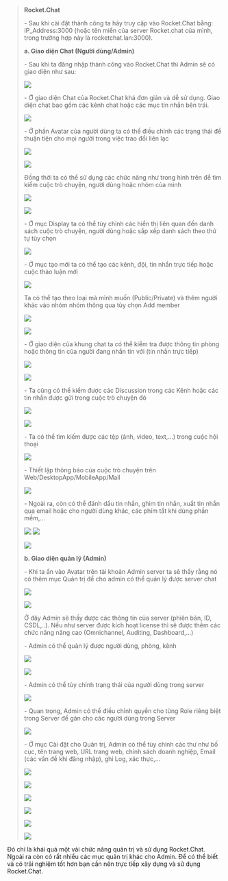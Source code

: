 > **Rocket.Chat**
>
> \- Sau khi cài đặt thành công ta hãy truy cập vào Rocket.Chat bằng:
> IP_Address:3000 (hoặc tên miền của server Rocket.chat của mình, trong
> trường hợp này là rocketchat.lan:3000).
>
> **a. Giao diện Chat (Người dùng/Admin)**
>
> \- Sau khi ta đăng nhập thành công vào Rocket.Chat thì Admin sẽ có
> giao diện như sau:
>
> ![](.//media/image1.png)
> 
>
> \- Ở giao diện Chat của Rocket.Chat khá đơn giản và dễ sử dụng. Giao
> diện chat bao gồm các kênh chat hoặc các mục tin nhắn bên trái.
>
> ![](.//media/image2.png)
> 
>
> \- Ở phần Avatar của người dùng ta có thể điều chỉnh các trạng thái để
> thuận tiện cho mọi người trong việc trao đổi liên lạc
>
> ![](.//media/image3.png)
> 
>
> ![](.//media/image4.png)
>
> Đồng thời ta có thể sử dụng các chức năng như trong hình trên để tìm
> kiếm cuộc trò chuyện, người dùng hoặc nhóm của mình
>
> ![](.//media/image5.png)
> 
>
> ![](.//media/image6.png)
> 
>
> \- Ở mục Display ta có thể tùy chỉnh các hiển thị liên quan đến danh
> sách cuộc trò chuyện, người dùng hoặc sắp xếp danh sách theo thứ tự
> tùy chọn
>
> ![](.//media/image7.png)
> 
>
> \- Ở mục tạo mới ta có thể tạo các kênh, đội, tin nhắn trực tiếp hoặc
> cuộc thảo luận mới
>
> ![](.//media/image8.png)
> 
>
> Ta có thể tạo theo loại mà mình muốn (Public/Private) và thêm người
> khác vào nhóm nhóm thông qua tùy chọn Add member
>
> ![](.//media/image9.png)
> 
>
> ![](.//media/image10.png)
> 
>
> \- Ở giao diện của khung chat ta có thể kiểm tra được thông tin phòng
> hoặc thông tin của người đang nhắn tin với (tin nhắn trực tiếp)
>
> ![](.//media/image11.png)
> 
>
> ![](.//media/image12.png)
> 
>
> \- Ta cũng có thể kiểm được các Discussion trong các Kênh hoặc các tin
> nhắn được gửi trong cuộc trò chuyện đó
>
> ![](.//media/image13.png)
> 
>
> ![](.//media/image14.png)
> 
>
> \- Ta có thể tìm kiếm được các tệp (ảnh, video, text,\...) trong cuộc
> hội thoại
>
> ![](.//media/image15.png)
> 
>
> \- Thiết lập thông báo của cuộc trò chuyện trên
> Web/DesktopApp/MobileApp/Mail
>
> ![](.//media/image16.png)
> 
>
> \- Ngoài ra, còn có thể đánh dấu tin nhắn, ghim tin nhắn, xuất tin
> nhắn qua email hoặc cho người dùng khác, các phím tắt khi dùng phần
> mềm,\...
>
> ![](.//media/image17.png)
> ![](.//media/image18.png)
> 
>
> ![](.//media/image19.png)
> 
>
> **b. Giao diện quản lý (Admin)**
>
> \- Khi ta ấn vào Avatar trên tài khoản Admin server ta sẽ thấy rằng nó
> có thêm mục Quản trị để cho admin có thể quản lý được server chat
>
> ![](.//media/image20.png)
> 
>
> ![](.//media/image21.png)
> 
>
> Ở đây Admin sẽ thấy được các thông tin của server (phiên bản, ID,
> CSDL,..). Nếu như server được kích hoạt license thì sẽ được thêm các
> chức năng nâng cao (Omnichannel, Auditing, Dashboard,\...)
>
> \- Admin có thể quản lý được người dùng, phòng, kênh
>
> ![](.//media/image22.png)
> 
>
> ![](.//media/image23.png)
> 
>
> \- Admin có thể tùy chỉnh trạng thái của người dùng trong server 
>
> ![](.//media/image24.png)
> 
>
> \- Quan trọng, Admin có thể điều chỉnh quyền cho từng Role riêng biệt
> trong Server để gán cho các người dùng trong Server
>
> ![](.//media/image25.png)
> 
>
> \- Ở mục Cài đặt cho Quản trị, Admin có thể tùy chỉnh các thư như bố
> cục, tên trang web, URL trang web, chính sách doanh nghiệp, Email (các
> vấn đề khi đăng nhập), ghi Log, xác thực,\...
>
> ![](.//media/image26.png)
> 
>
> ![](.//media/image27.png)
> 
>
> ![](.//media/image28.png)
> 
>
> ![](.//media/image29.png)
> 
>
> ![](.//media/image30.png)
> 
>
> ![](.//media/image31.png)
> 

Đó chỉ là khái quá một vài chức năng quản trị và sử dụng Rocket.Chat.
Ngoài ra còn có rất nhiều các mục quản trị khác cho Admin. Để có thể
biết và có trải nghiệm tốt hơn bạn cần nên trực tiếp xây dựng và sử dụng
Rocket.Chat.
